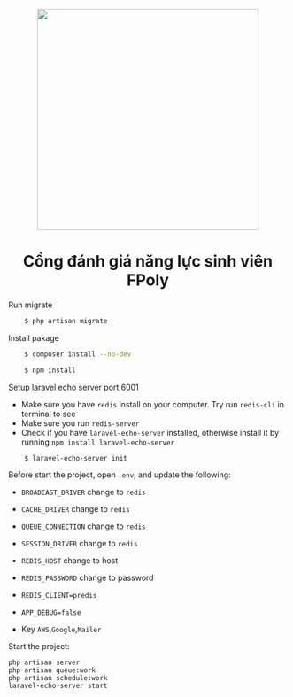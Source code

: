 <p align="center"><a href="https://laravel.com" target="_blank"><img src="https://raw.githubusercontent.com/laravel/art/master/logo-lockup/5%20SVG/2%20CMYK/1%20Full%20Color/laravel-logolockup-cmyk-red.svg" width="400"></a></p>
<h1 align="center">Cổng đánh giá năng lực sinh viên FPoly</h1>
<p >Run migrate </p>

```sh
    $ php artisan migrate
```
<p >Install pakage </p>

```sh
    $ composer install --no-dev
``` 
```sh
    $ npm install
```
<p >Setup laravel echo server port 6001</p>
 
- Make sure you have `redis` install on your computer. Try run `redis-cli` in terminal to see
- Make sure you run `redis-server`
- Check if you have `laravel-echo-server` installed, otherwise install it by running `npm install laravel-echo-server`
 

```sh
    $ laravel-echo-server init
``` 


Before start the project, open `.env`, and update the following:
- `BROADCAST_DRIVER` change to `redis` 
- `CACHE_DRIVER` change to `redis` 
- `QUEUE_CONNECTION` change to `redis` 
- `SESSION_DRIVER` change to `redis` 
- `REDIS_HOST` change to host 
- `REDIS_PASSWORD` change to password 
- `REDIS_CLIENT=predis`

- `APP_DEBUG=false` 
- Key `AWS`,`Google`,`Mailer`


Start the project:
```
php artisan server
php artisan queue:work
php artisan schedule:work
laravel-echo-server start 
```
  
